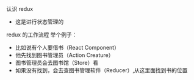 认识 redux
- 这是进行状态管理的

redux 的工作流程
举个例子：

- 比如说有个人要借书（React Component）
- 他先找到图书管理员（Action Creature）
- 图书管理员会去图书馆（Store）看
- 如果没有找到，会去查图书管理软件（Reducer）,从这里面找到书的位置
